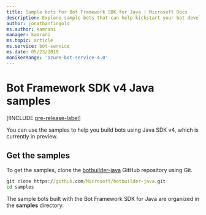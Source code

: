 ```yaml
---
title: Sample bots for Bot Framework SDK for Java | Microsoft Docs
description: Explore sample bots that can help kickstart your bot development with the Bot Framework SDK for Java.
author: jonathanfingold
ms.author: kamrani
manager: kamrani
ms.topic: article
ms.service: bot-service
ms.date: 05/23/2019
monikerRange: 'azure-bot-service-4.0' 
---
```


# Bot Framework SDK v4 Java samples
[!INCLUDE [pre-release-label](../includes/pre-release-label.md)]

You can use the samples to help you build bots using Java SDK v4, which is currently in preview.

## Get the samples
To get the samples, clone the [botbuilder-java](https://github.com/Microsoft/botbuilder-java) GitHub repository using Git.

```cmd
git clone https://github.com/Microsoft/botbuilder-java.git
cd samples
```
The sample bots built with the Bot Framework SDK for Java are organized in the **samples** directory.
